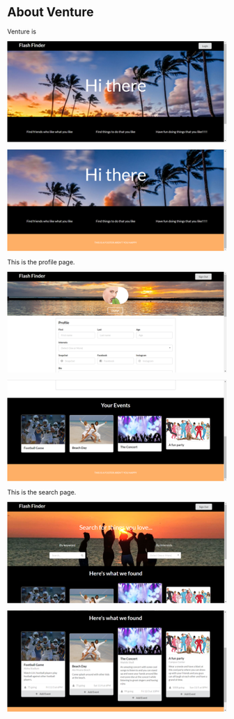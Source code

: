# About Venture

Venture is

![](images/homepage1.PNG)

![](images/homepage2.PNG)

This is the profile page.

![](images/profilepage1.PNG)

![](images/profilepage2.PNG)

This is the search page.

![](images/searchpage1.PNG)

![](images/searchpage2.PNG)

